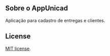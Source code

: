 ## Sobre o AppUnicad
Aplicação para cadastro de entregas e clientes.

## License
[MIT license](https://opensource.org/licenses/MIT).
